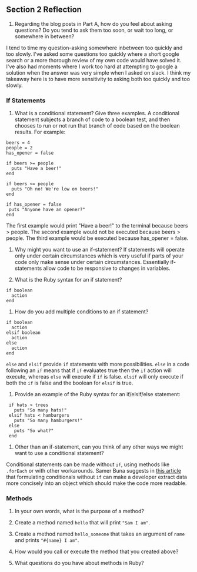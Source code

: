 ## Section 2 Reflection

1. Regarding the blog posts in Part A, how do you feel about asking questions? Do you tend to ask them too soon, or wait too long, or somewhere in between?

  I tend to time my question-asking somewhere inbetween too quickly and too slowly. I've asked some questions too quickly where a short google search or a more thorough review of my own code would have solved it. I've also had moments where I work too hard at attempting to google a solution when the answer was very simple when I asked on slack. I think my takeaway here is to have more sensitivity to asking both too quickly and too slowly.


### If Statements

1. What is a conditional statement? Give three examples.
A conditional statement subjects a branch of code to a boolean test, and then chooses to run or not run that branch of code based on the boolean results. For example:
```
beers = 4
people = 2
has_opener = false

if beers >= people
  puts "Have a beer!"
end

if beers <= people
  puts "Oh no! We're low on beers!"
end

if has_opener = false
 puts "Anyone have an opener?"
end
```
The first example would print "Have a beer!" to the terminal because beers > people.
The second example would not be executed because beers > people.
The third example would be executed because has_opener = false.

1. Why might you want to use an if-statement?
  If statements will operate only under certain circumstances which is very useful if parts of your code only make sense under certain circumstances. Essentially if-statements allow code to be responsive to changes in variables.

1. What is the Ruby syntax for an if statement?
```
if boolean
  action
end
```

1. How do you add multiple conditions to an if statement?
```
if boolean
  action
elsif boolean
  action
else
  action
end
```
  `else` and `elsif` provide `if` statements with more possibilities. `else` in a code following an `if` means that if `if` evaluates true then the `if` action will execute, whereas `else` will execute if `if` is false. `elsif` will only execute if both the `if` is false and the boolean for `elsif` is true.

1. Provide an example of the Ruby syntax for an if/elsif/else statement:
```
 if hats > trees
   puts "So many hats!"
 elsif hats < hamburgers
   puts "So many hamburgers!"
 else
   puts "So what?"
 end
 ```


1. Other than an if-statement, can you think of any other ways we might want to use a conditional statement?

 Conditional statements can be made without `if`, using methods like `.forEach` or with other workarounds. Samer Buna suggests in [this article](https://medium.com/edge-coders/coding-tip-try-to-code-without-if-statements-d06799eed231) that formulating conditionals without `if` can make a developer extract data more concisely into an object which should make the code more readable.

### Methods

1. In your own words, what is the purpose of a method?

1. Create a method named `hello` that will print `"Sam I am"`.

1. Create a method named `hello_someone` that takes an argument of `name` and prints `"#{name} I am"`.

1. How would you call or execute the method that you created above?

1. What questions do you have about methods in Ruby?
